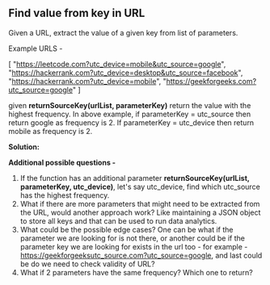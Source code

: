 ## Find value from key in URL

Given a URL, extract the value of a given key from list of parameters. 

Example URLS - 

[
"https://leetcode.com?utc_device=mobile&utc_source=google",
"https://hackerrank.com?utc_device=desktop&utc_source=facebook",
"https://hackerrank.com?utc_device=mobile",
"https://geekforgeeks.com?utc_source=google"
]

given <b>returnSourceKey(urlList, parameterKey)</b> return the value with the highest frequency. In above example, if parameterKey = utc_source then return google as frequency is 2. If parameterKey = utc_device then return mobile as frequency is 2. 

<b>Solution: </b>

<b>Additional possible questions - </b>

1. If the function has an additional parameter <b>returnSourceKey(urlList, parameterKey, utc_device)</b>, let's say utc_device, find which utc_source has the highest frequency. 
2. What if there are more parameters that might need to be extracted from the URL, would another approach work? Like maintaining a JSON object to store all keys and that can be used to run data analytics. 
3. What could be the possible edge cases? One can be what if the parameter we are looking for is not there, or another could be if the parameter key we are looking for exists in the url too - for example - https://geekforgeeksutc_source.com?utc_source=google, and last could be do we need to check validity of URL?
4. What if 2 parameters have the same frequency? Which one to return?



